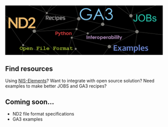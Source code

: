 ![Header ND2 GA3 JOBs](/profile/bg-header-lim.png)

## Find resources

Using [NIS-Elements](https://www.nis-elements.cz/en)? Want to integrate with open source solution? Need examples to make better JOBS and GA3 recipes? 

<!-- [Explore featured projects](https://github.com/orgs/Laboratory-Imaging/projects) -->

## Coming soon...

- ND2 file format specifications
- GA3 examples
